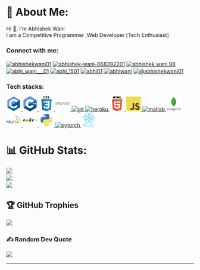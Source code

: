 # 💫 About Me:
Hi 👋, I'm Abhishek Wani<br>I am a Competitive Programmer ,Web Developer [Tech Enthusiast]


<h3 align="left">Connect with me:</h3>
<p align="left">
    <a href="https://twitter.com/abhishekwani01" target="blank"><img align="center"
            src="https://raw.githubusercontent.com/rahuldkjain/github-profile-readme-generator/master/src/images/icons/Social/twitter.svg"
            alt="abhishekwani01" height="30" width="40" /></a>
    <a href="https://linkedin.com/in/abhishek-wani-068392201" target="blank"><img align="center"
            src="https://raw.githubusercontent.com/rahuldkjain/github-profile-readme-generator/master/src/images/icons/Social/linked-in-alt.svg"
            alt="abhishek-wani-068392201" height="30" width="40" /></a>
    <a href="https://fb.com/abhishek.wani.98" target="blank"><img align="center"
            src="https://raw.githubusercontent.com/rahuldkjain/github-profile-readme-generator/master/src/images/icons/Social/facebook.svg"
            alt="abhishek.wani.98" height="30" width="40" /></a>
    <a href="https://instagram.com/abhi_wani___01" target="blank"><img align="center"
            src="https://raw.githubusercontent.com/rahuldkjain/github-profile-readme-generator/master/src/images/icons/Social/instagram.svg"
            alt="abhi_wani___01" height="30" width="40" /></a>
    <a href="https://www.codechef.com/users/abhi_1501" target="blank"><img align="center"
            src="https://cdn.jsdelivr.net/npm/simple-icons@3.1.0/icons/codechef.svg" alt="abhi_1501" height="30"
            width="40" /></a>
    <a href="https://codeforces.com/profile/abhi01" target="blank"><img align="center"
            src="https://raw.githubusercontent.com/rahuldkjain/github-profile-readme-generator/master/src/images/icons/Social/codeforces.svg"
            alt="abhi01" height="30" width="40" /></a>
    <a href="https://www.leetcode.com/abhiwani" target="blank"><img align="center"
            src="https://raw.githubusercontent.com/rahuldkjain/github-profile-readme-generator/master/src/images/icons/Social/leet-code.svg"
            alt="abhiwani" height="30" width="40" /></a>
    <a href="https://www.hackerearth.com/@abhishekwani01" target="blank"><img align="center"
            src="https://raw.githubusercontent.com/rahuldkjain/github-profile-readme-generator/master/src/images/icons/Social/hackerearth.svg"
            alt="@abhishekwani01" height="30" width="40" /></a>
</p>

<h3 align="left">Tech stacks:</h3>
<p align="left"> <a href="https://www.cprogramming.com/" target="_blank" rel="noreferrer"> <img
            src="https://raw.githubusercontent.com/devicons/devicon/master/icons/c/c-original.svg" alt="c" width="40"
            height="40" /> </a> <a href="https://www.w3schools.com/cpp/" target="_blank" rel="noreferrer"> <img
            src="https://raw.githubusercontent.com/devicons/devicon/master/icons/cplusplus/cplusplus-original.svg"
            alt="cplusplus" width="40" height="40" /> </a> <a href="https://www.w3schools.com/css/" target="_blank"
        rel="noreferrer"> <img
            src="https://raw.githubusercontent.com/devicons/devicon/master/icons/css3/css3-original-wordmark.svg"
            alt="css3" width="40" height="40" /> </a> <a href="https://expressjs.com" target="_blank" rel="noreferrer">
        <img src="https://raw.githubusercontent.com/devicons/devicon/master/icons/express/express-original-wordmark.svg"
            alt="express" width="40" height="40" /> </a> <a href="https://git-scm.com/" target="_blank"
        rel="noreferrer"> <img src="https://www.vectorlogo.zone/logos/git-scm/git-scm-icon.svg" alt="git" width="40"
            height="40" /> </a> <a href="https://heroku.com" target="_blank" rel="noreferrer"> <img
            src="https://www.vectorlogo.zone/logos/heroku/heroku-icon.svg" alt="heroku" width="40" height="40" /> </a>
    <a href="https://www.w3.org/html/" target="_blank" rel="noreferrer"> <img
            src="https://raw.githubusercontent.com/devicons/devicon/master/icons/html5/html5-original-wordmark.svg"
            alt="html5" width="40" height="40" /> </a> <a href="https://developer.mozilla.org/en-US/docs/Web/JavaScript"
        target="_blank" rel="noreferrer"> <img
            src="https://raw.githubusercontent.com/devicons/devicon/master/icons/javascript/javascript-original.svg"
            alt="javascript" width="40" height="40" /> </a> <a href="https://www.mathworks.com/" target="_blank"
        rel="noreferrer"> <img src="https://upload.wikimedia.org/wikipedia/commons/2/21/Matlab_Logo.png" alt="matlab"
            width="40" height="40" /> </a> <a href="https://www.mongodb.com/" target="_blank" rel="noreferrer"> <img
            src="https://raw.githubusercontent.com/devicons/devicon/master/icons/mongodb/mongodb-original-wordmark.svg"
            alt="mongodb" width="40" height="40" /> </a> <a href="https://www.mysql.com/" target="_blank"
        rel="noreferrer"> <img
            src="https://raw.githubusercontent.com/devicons/devicon/master/icons/mysql/mysql-original-wordmark.svg"
            alt="mysql" width="40" height="40" /> </a> <a href="https://nodejs.org" target="_blank" rel="noreferrer">
        <img src="https://raw.githubusercontent.com/devicons/devicon/master/icons/nodejs/nodejs-original-wordmark.svg"
            alt="nodejs" width="40" height="40" /> </a> <a href="https://www.python.org" target="_blank"
        rel="noreferrer"> <img
            src="https://raw.githubusercontent.com/devicons/devicon/master/icons/python/python-original.svg"
            alt="python" width="40" height="40" /> </a> <a href="https://pytorch.org/" target="_blank" rel="noreferrer">
        <img src="https://www.vectorlogo.zone/logos/pytorch/pytorch-icon.svg" alt="pytorch" width="40" height="40" />
    </a> <a href="https://reactjs.org/" target="_blank" rel="noreferrer"> <img
            src="https://raw.githubusercontent.com/devicons/devicon/master/icons/react/react-original-wordmark.svg"
            alt="react" width="40" height="40" /> </a> </p>
            
            
# 📊 GitHub Stats:
![](https://github-readme-stats.vercel.app/api?username=Abhishek001-1&theme=dark&hide_border=false&include_all_commits=false&count_private=true)<br/>
![](https://github-readme-streak-stats.herokuapp.com/?user=Abhishek001-1&theme=dark&hide_border=false)<br/>
![](https://github-readme-stats.vercel.app/api/top-langs/?username=Abhishek001-1&theme=dark&hide_border=false&include_all_commits=false&count_private=true&layout=compact)

## 🏆 GitHub Trophies
![](https://github-profile-trophy.vercel.app/?username=Abhishek001-1&theme=radical&no-frame=false&no-bg=true&margin-w=4)

### ✍️ Random Dev Quote
![](https://quotes-github-readme.vercel.app/api?type=horizontal&theme=radical)

---
<!-- [![](https://visitcount.itsvg.in/api?id=Abhishek001-1&icon=0&color=6)](https://visitcount.itsvg.in) -->

<!-- Proudly created with GPRM ( https://gprm.itsvg.in ) -->
